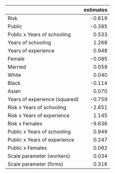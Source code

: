 |                               |   estimates |
|:------------------------------|------------:|
| Risk                          |      -0.619 |
| Public                        |      -0.385 |
| Public x Years of schooling   |       0.533 |
| Years of schooling            |       1.268 |
| Years of experience           |       0.948 |
| Female                        |      -0.085 |
| Married                       |       0.059 |
| White                         |       0.040 |
| Black                         |      -0.114 |
| Asian                         |       0.070 |
| Years of experience (squared) |      -0.759 |
| Risk x Years of schooling     |      -2.651 |
| Risk x Years of experience    |       1.145 |
| Risk x Females                |      -9.636 |
| Public x Years of schooling   |       0.949 |
| Public x Years of experience  |       0.247 |
| Public x Females              |       0.062 |
| Scale parameter (workers)     |       0.034 |
| Scale parameter (firms)       |       0.316 |